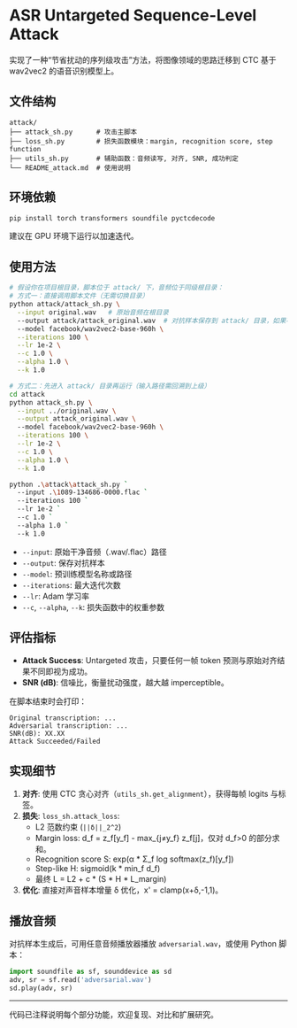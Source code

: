 # ASR Untargeted Sequence-Level Attack

实现了一种“节省扰动的序列级攻击”方法，将图像领域的思路迁移到 CTC 基于 wav2vec2 的语音识别模型上。

## 文件结构

```
attack/
├── attack_sh.py      # 攻击主脚本
├── loss_sh.py        # 损失函数模块：margin, recognition score, step function
├── utils_sh.py       # 辅助函数：音频读写, 对齐, SNR, 成功判定
└── README_attack.md  # 使用说明
```

## 环境依赖

```bash
pip install torch transformers soundfile pyctcdecode
```  
建议在 GPU 环境下运行以加速迭代。

## 使用方法

```bash
# 假设你在项目根目录，脚本位于 attack/ 下，音频位于同级根目录：
# 方式一：直接调用脚本文件（无需切换目录）
python attack/attack_sh.py \
  --input original.wav   # 原始音频在根目录
  --output attack/attack_original.wav  # 对抗样本保存到 attack/ 目录，如果不指定，自动在同目录下生成 attack_original.wav
  --model facebook/wav2vec2-base-960h \
  --iterations 100 \
  --lr 1e-2 \
  --c 1.0 \
  --alpha 1.0 \
  --k 1.0

# 方式二：先进入 attack/ 目录再运行（输入路径需回溯到上级）
cd attack
python attack_sh.py \
  --input ../original.wav \
  --output attack_original.wav \ 
  --model facebook/wav2vec2-base-960h \
  --iterations 100 \
  --lr 1e-2 \
  --c 1.0 \
  --alpha 1.0 \
  --k 1.0
```

```bash
python .\attack\attack_sh.py `
  --input .\1089-134686-0000.flac `
  --iterations 100 `
  --lr 1e-2 `
  --c 1.0 `
  --alpha 1.0 `
  --k 1.0
```

- `--input`: 原始干净音频（.wav/.flac）路径
- `--output`: 保存对抗样本
- `--model`: 预训练模型名称或路径
- `--iterations`: 最大迭代次数
- `--lr`: Adam 学习率
- `--c`, `--alpha`, `--k`: 损失函数中的权重参数

## 评估指标

- **Attack Success**: Untargeted 攻击，只要任何一帧 token 预测与原始对齐结果不同即视为成功。  
- **SNR (dB)**: 信噪比，衡量扰动强度，越大越 imperceptible。

在脚本结束时会打印：
```
Original transcription: ...
Adversarial transcription: ...
SNR(dB): XX.XX
Attack Succeeded/Failed
```

## 实现细节

1. **对齐**: 使用 CTC 贪心对齐（`utils_sh.get_alignment`），获得每帧 logits 与标签。
2. **损失**: `loss_sh.attack_loss`:
   - L2 范数约束 (`||δ||_2^2`)
   - Margin loss: d_f = z_f[y_f] - max_{j≠y_f} z_f[j]，仅对 d_f>0 的部分求和。
   - Recognition score S: exp(α * Σ_f log softmax(z_f)[y_f])
   - Step-like H: sigmoid(k * min_f d_f)
   - 最终 L = L2 + c * (S * H * L_margin)
3. **优化**: 直接对声音样本增量 δ 优化，x' = clamp(x+δ,-1,1)。

## 播放音频

对抗样本生成后，可用任意音频播放器播放 `adversarial.wav`，或使用 Python 脚本：
```python
import soundfile as sf, sounddevice as sd
adv, sr = sf.read('adversarial.wav')
sd.play(adv, sr)
```  

---  
代码已注释说明每个部分功能，欢迎复现、对比和扩展研究。